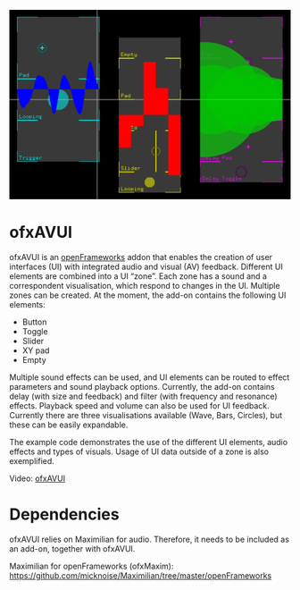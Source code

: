 ![ScreenShot](https://github.com/AVUIs/ofxAVUI/blob/master/screenshot.png "ScreenShot")

# ofxAVUI

ofxAVUI is an [openFrameworks](http://www.openframeworks.cc) addon that enables the creation of user interfaces (UI) with integrated audio and visual (AV) feedback. Different UI elements are combined into a UI “zone”. Each zone has a sound and a correspondent visualisation, which respond to changes in the UI. Multiple zones can be created. At the moment, the add-on contains the following UI elements:
- Button
- Toggle
- Slider
- XY pad
- Empty

Multiple sound effects can be used, and UI elements can be routed to effect parameters and sound playback options. Currently, the add-on contains delay (with size and feedback) and filter (with frequency and resonance) effects. Playback speed and volume can also be used for UI feedback. Currently there are three visualisations available (Wave, Bars, Circles), but these can be easily expandable.

The example code demonstrates the use of the different UI elements, audio effects and types of visuals. Usage of UI data outside of a zone is also exemplified.

Video: [ofxAVUI](https://vimeo.com/160246379)

# Dependencies

ofxAVUI relies on Maximilian for audio. Therefore, it needs to be included as an add-on, together with ofxAVUI.

Maximilian for openFrameworks (ofxMaxim): https://github.com/micknoise/Maximilian/tree/master/openFrameworks
